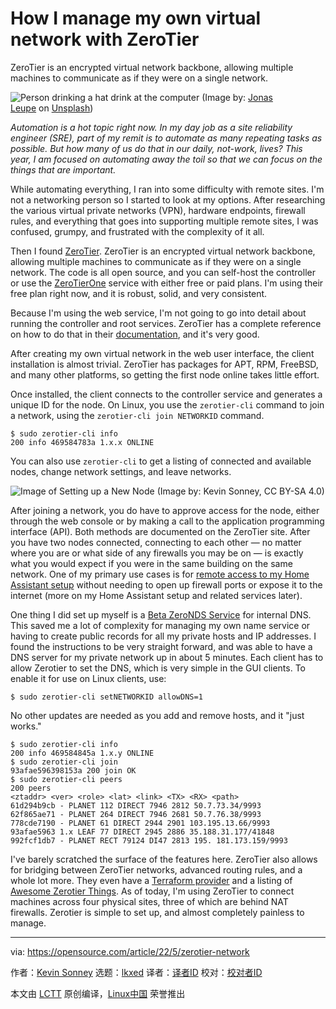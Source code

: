 [#]: subject: "How I manage my own virtual network with ZeroTier"
[#]: via: "https://opensource.com/article/22/5/zerotier-network"
[#]: author: "Kevin Sonney https://opensource.com/users/ksonney"
[#]: collector: "lkxed"
[#]: translator: "geekpi"
[#]: reviewer: " "
[#]: publisher: " "
[#]: url: " "

How I manage my own virtual network with ZeroTier
======
ZeroTier is an encrypted virtual network backbone, allowing multiple machines to communicate as if they were on a single network.

![Person drinking a hat drink at the computer][1]
(Image by: [Jonas Leupe][2] on [Unsplash][3])

*Automation is a hot topic right now. In my day job as a site reliability engineer (SRE), part of my remit is to automate as many repeating tasks as possible. But how many of us do that in our daily, not-work, lives? This year, I am focused on automating away the toil so that we can focus on the things that are important.*

While automating everything, I ran into some difficulty with remote sites. I'm not a networking person so I started to look at my options. After researching the various virtual private networks (VPN), hardware endpoints, firewall rules, and everything that goes into supporting multiple remote sites, I was confused, grumpy, and frustrated with the complexity of it all.

Then I found [ZeroTier][4]. ZeroTier is an encrypted virtual network backbone, allowing multiple machines to communicate as if they were on a single network. The code is all open source, and you can self-host the controller or use the [ZeroTierOne][5] service with either free or paid plans. I'm using their free plan right now, and it is robust, solid, and very consistent.

Because I'm using the web service, I'm not going to go into detail about running the controller and root services. ZeroTier has a complete reference on how to do that in their [documentation][6], and it's very good.

After creating my own virtual network in the web user interface, the client installation is almost trivial. ZeroTier has packages for APT, RPM, FreeBSD, and many other platforms, so getting the first node online takes little effort.

Once installed, the client connects to the controller service and generates a unique ID for the node. On Linux, you use the `zerotier-cli` command to join a network, using the `zerotier-cli join NETWORKID` command.

```
$ sudo zerotier-cli info
200 info 469584783a 1.x.x ONLINE
```

You can also use `zerotier-cli` to get a listing of connected and available nodes, change network settings, and leave networks.

![Image of Setting up a New Node][7]
(Image by: Kevin Sonney, CC BY-SA 4.0)

After joining a network, you do have to approve access for the node, either through the web console or by making a call to the application programming interface (API). Both methods are documented on the ZeroTier site. After you have two nodes connected, connecting to each other — no matter where you are or what side of any firewalls you may be on — is exactly what you would expect if you were in the same building on the same network. One of my primary use cases is for [remote access to my Home Assistant setup][8] without needing to open up firewall ports or expose it to the internet (more on my Home Assistant setup and related services later).

One thing I did set up myself is a [Beta ZeroNDS Service][9] for internal DNS. This saved me a lot of complexity for managing my own name service or having to create public records for all my private hosts and IP addresses. I found the instructions to be very straight forward, and was able to have a DNS server for my private network up in about 5 minutes. Each client has to allow Zerotier to set the DNS, which is very simple in the GUI clients. To enable it for use on Linux clients, use:

```
$ sudo zerotier-cli setNETWORKID allowDNS=1
```

No other updates are needed as you add and remove hosts, and it "just works."

```
$ sudo zerotier-cli info
200 info 469584845a 1.x.y ONLINE
$ sudo zerotier-cli join
93afae596398153a 200 join OK
$ sudo zerotier-cli peers
200 peers
<ztaddr> <ver> <role> <lat> <link> <TX> <RX> <path>
61d294b9cb - PLANET 112 DIRECT 7946 2812 50.7.73.34/9993
62f865ae71 - PLANET 264 DIRECT 7946 2681 50.7.76.38/9993
778cde7190 - PLANET 61 DIRECT 2944 2901 103.195.13.66/9993
93afae5963 1.x LEAF 77 DIRECT 2945 2886 35.188.31.177/41848
992fcf1db7 - PLANET RECT 79124 DI47 2813 195. 181.173.159/9993
```

I've barely scratched the surface of the features here. ZeroTier also allows for bridging between ZeroTier networks, advanced routing rules, and a whole lot more. They even have a [Terraform provider][10] and a listing of [Awesome Zerotier Things][11]. As of today, I'm using ZeroTier to connect machines across four physical sites, three of which are behind NAT firewalls. Zerotier is simple to set up, and almost completely painless to manage.

--------------------------------------------------------------------------------

via: https://opensource.com/article/22/5/zerotier-network

作者：[Kevin Sonney][a]
选题：[lkxed][b]
译者：[译者ID](https://github.com/译者ID)
校对：[校对者ID](https://github.com/校对者ID)

本文由 [LCTT](https://github.com/LCTT/TranslateProject) 原创编译，[Linux中国](https://linux.cn/) 荣誉推出

[a]: https://opensource.com/users/ksonney
[b]: https://github.com/lkxed
[1]: https://opensource.com/sites/default/files/lead-images/coffee_tea_laptop_computer_work_desk.png
[2]: https://unsplash.com/@jonasleupe?utm_source=unsplash&utm_medium=referral&utm_content=creditCopyText
[3]: https://unsplash.com/s/photos/tea-cup-computer?utm_source=unsplash&utm_medium=referral&utm_content=creditCopyText
[4]: https://github.com/zerotier
[5]: https://www.zerotier.com/pricing
[6]: https://docs.zerotier.com
[7]: https://opensource.com/sites/default/files/2022-04/SecondDay02-2.png
[8]: https://opensource.com/article/22/5/remote-home-assistant
[9]: https://github.com/zerotier/zeronsd
[10]: https://github.com/zerotier/terraform-provider-zerotier
[11]: https://github.com/zerotier/awesome-zerotier
